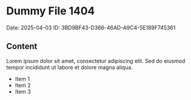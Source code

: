 # Dummy File 1404

Date: 2025-04-03
ID: 3BD9BF43-D366-46AD-A9C4-5E189F745361

## Content

Lorem ipsum dolor sit amet, consectetur adipiscing elit.
Sed do eiusmod tempor incididunt ut labore et dolore magna aliqua.

* Item 1
* Item 2
* Item 3
